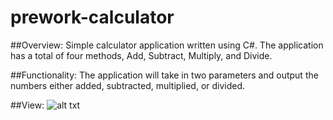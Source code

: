 # prework-calculator

##Overview:
Simple calculator application written using C#.  The application has a total of four methods, Add, Subtract, Multiply, and Divide. 

##Functionality: 
The application will take in two parameters and output the numbers either added, subtracted, multiplied, or divided. 

##View: 
![alt txt](/image/calculator.jpg)

